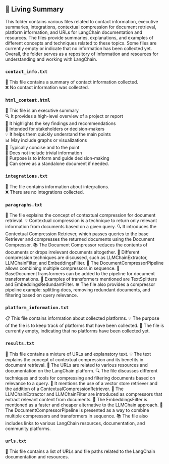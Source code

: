 

<!-- Living README Summary -->
## 🌳 Living Summary

This folder contains various files related to contact information, executive summaries, integrations, contextual compression for document retrieval, platform information, and URLs for LangChain documentation and resources. The files provide summaries, explanations, and examples of different concepts and techniques related to these topics. Some files are currently empty or indicate that no information has been collected yet. Overall, the folder serves as a repository of information and resources for understanding and working with LangChain.


### `contact_info.txt`

📄 This file contains a summary of contact information collected.   
❌ No contact information was collected.


### `html_content.html`

📄 This file is an executive summary     
🔍 It provides a high-level overview of a project or report     
📝 It highlights the key findings and recommendations     
👥 Intended for stakeholders or decision-makers     
💡 It helps them quickly understand the main points     
📊 May include graphs or visualizations     
📑 Typically concise and to the point     
🚫 Does not include trivial information     
🧩 Purpose is to inform and guide decision-making     
📌 Can serve as a standalone document if needed.


### `integrations.txt`

📄 The file contains information about integrations.   
❌ There are no integrations collected.


### `paragraphs.txt`

📝 The file explains the concept of contextual compression for document retrieval.
💡 Contextual compression is a technique to return only relevant information from documents based on a given query.
🔍 It introduces the Contextual Compression Retriever, which passes queries to the base Retriever and compresses the returned documents using the Document Compressor.
📚 The Document Compressor reduces the contents of documents or drops irrelevant documents altogether.
🔄 Different compression techniques are discussed, such as LLMChainExtractor, LLMChainFilter, and EmbeddingsFilter.
🔀 The DocumentCompressorPipeline allows combining multiple compressors in sequence.
🧩 BaseDocumentTransformers can be added to the pipeline for document transformations.
🔗 Examples of transformers mentioned are TextSplitters and EmbeddingsRedundantFilter.
⚙️ The file also provides a compressor pipeline example: splitting docs, removing redundant documents, and filtering based on query relevance.


### `platform_information.txt`

📋 This file contains information about collected platforms.
💡 The purpose of the file is to keep track of platforms that have been collected.
📝 The file is currently empty, indicating that no platforms have been collected yet.


### `results.txt`

📄 This file contains a mixture of URLs and explanatory text.
💡 The text explains the concept of contextual compression and its benefits in document retrieval.
🔗 The URLs are related to various resources and documentation on the LangChain platform.
🔍 The file discusses different techniques and tools for compressing and filtering documents based on relevance to a query.
🔌 It mentions the use of a vector store retriever and the addition of a ContextualCompressionRetriever.
📝 The LLMChainExtractor and LLMChainFilter are introduced as compressors that extract relevant content from documents.
💨 The EmbeddingsFilter is mentioned as a faster and cheaper alternative to the LLMChain approach.
🔄 The DocumentCompressorPipeline is presented as a way to combine multiple compressors and transformers in sequence.
📚 The file also includes links to various LangChain resources, documentation, and community platforms.


### `urls.txt`

📝 This file contains a list of URLs and file paths related to the LangChain documentation and resources.

<!-- Living README Summary -->